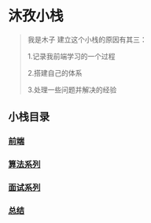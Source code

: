 # 沐孜小栈
> 我是木子 建立这个小栈的原因有其三：
>
> 1.记录我前端学习的一个过程
>
> 2.搭建自己的体系
> 
> 3.处理一些问题并解决的经验

## 小栈目录

### [前端](./frontend/frontend1.md)

### [算法系列](./algorithm/algorithm-intro.md)

### [面试系列](./interviewer/)

### [总结](./yearEnd-review/list.md) 